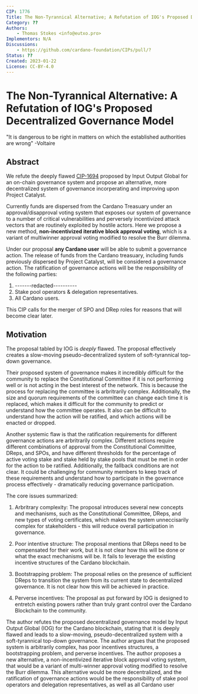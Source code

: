 ```yaml
---
CIP: 1776
Title: The Non-Tyrannical Alternative; A Refutation of IOG's Proposed Decentralized Governance Model
Category: ??
Authors:
    - Thomas Stokes <info@eutxo.pro>
Implementors: N/A
Discussions:
    - https://github.com/cardano-foundation/CIPs/pull/?
Status: ??
Created: 2023-01-22
License: CC-BY-4.0
---
```


# The Non-Tyrannical Alternative: A Refutation of IOG's Proposed Decentralized Governance Model
"It is dangerous to be right in matters on which the established authorities are wrong" 
-Voltaire

## Abstract
We refute the deeply flawed [CIP-1694](https://github.com/JaredCorduan/CIPs/edit/voltaire-v1/CIP-1694/README.md) proposed by Input Output Global for an on-chain governance system and propose an alternative, more decentralized system of governance incorperating and improving upon Project Catalyst.

Currently funds are dispersed from the Cardano Treasuary under an approval/disapproval voting system that exposes our system of governance to a number of critical vulnerabilities and perversely incentivized attack vectors that are routinely exploited by hostile actors. Here we propose a new method, **non-incentivized iterative block approval voting**, which is a variant of multiwinner approval voting modified to resolve the Burr dilemma.

Under our proposal **any Cardano user** will be able to submit a governance action. The release of funds from the Cardano treasuary, including funds previously dispersed by Project Catalyst, will be considered a governance action. The ratification of governance actions will be the responsibility of the following parties:

1. -------redacted----------
2. Stake pool operators & delegation representatives.
3. All Cardano users.

This CIP calls for the merger of SPO and DRep roles for reasons that will become clear later.

## Motivation
The proposal tabled by IOG is *deeply* flawed. The proposal effectively creates a slow-moving pseudo-decentralized system of soft-tyrannical top-down governance. 

Their proposed system of governance makes it incredibly difficult for the community to replace the Constitutional Committee if it is not performing well or is not acting in the best interest of the network. This is because the process for replacing the committee is arbritrarily complex. Additionally, the size and quorum requirements of the committee can change each time it is replaced, which makes it difficult for the community to predict or understand how the committee operates. It also can be difficult to understand how the action will be ratified, and which actions will be enacted or dropped.

Another systemic flaw is that the ratification requirements for different governance actions are arbritrarily complex. Different actions require different combinations of approval from the Constitutional Committee, DReps, and SPOs, and have different thresholds for the percentage of active voting stake and stake held by stake pools that must be met in order for the action to be ratified. Additionally, the fallback conditions are not clear. It could be challenging for community members to keep track of these requirements and understand how to participate in the governance process effectively - dramatically reducing governance participation. 

The core issues summarized:

1. Arbritrary complexity: The proposal introduces several new concepts and mechanisms, such as the Constitutional Committee, DReps, and new types of voting certificates, which makes the system unneccisarily complex for stakeholders - this will reduce overall participation in governance.

2. Poor intentive structure: The proposal mentions that DReps need to be compensated for their work, but it is not clear how this will be done or what the exact mechanisms will be. It fails to leverage the existing incentive structures of the Cardano blockchain. 

3. Bootstrapping problem: The proposal relies on the presence of sufficient DReps to transition the system from its current state to decentralized governance. It is not clear how this will be achieved in practice.

4. Perverse incentives: The proposal as put forward by IOG is designed to entretch existing powers rather than truly grant control over the Cardano Blockchain to the community. 

The author refutes the proposed decentralized governance model by Input Output Global (IOG) for the Cardano blockchain, stating that it is deeply flawed and leads to a slow-moving, pseudo-decentralized system with a soft-tyrannical top-down governance. The author argues that the proposed system is arbitrarily complex, has poor incentives structures, a bootstrapping problem, and perverse incentives. The author proposes a new alternative, a non-incentivized iterative block approval voting system, that would be a variant of multi-winner approval voting modified to resolve the Burr dilemma. This alternative would be more decentralized, and the ratification of governance actions would be the responsibility of stake pool operators and delegation representatives, as well as all Cardano user


